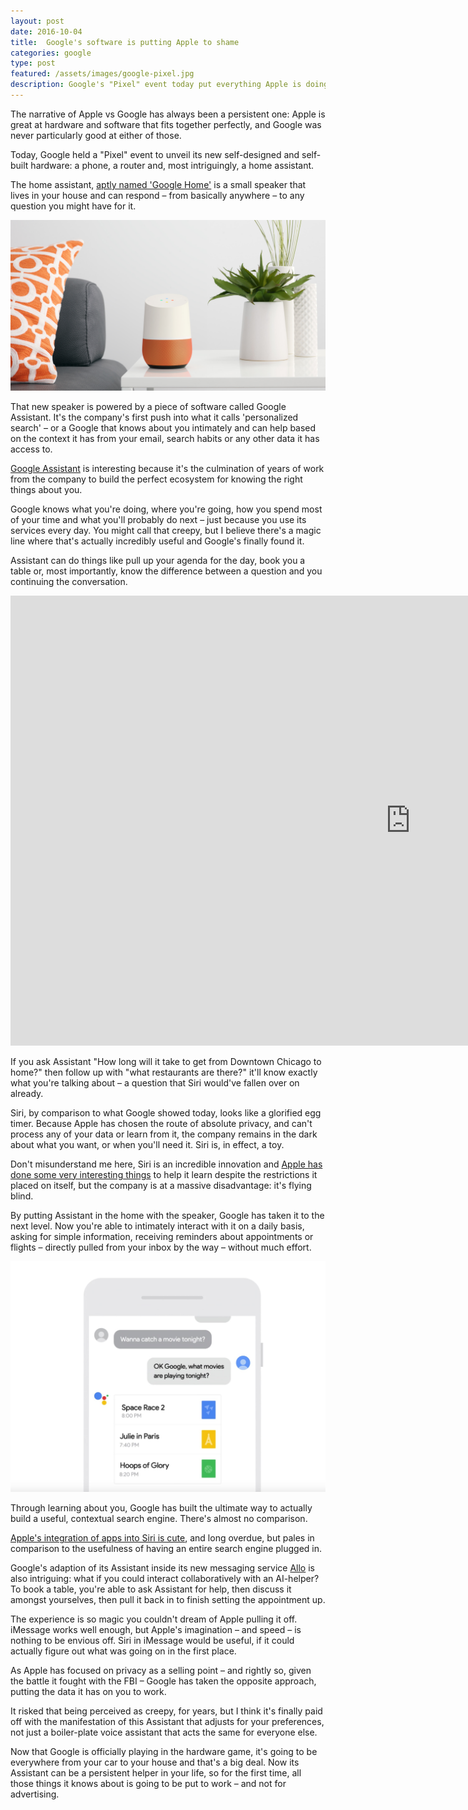 ```yaml
---
layout: post
date: 2016-10-04
title:  Google's software is putting Apple to shame
categories: google
type: post
featured: /assets/images/google-pixel.jpg
description: Google's "Pixel" event today put everything Apple is doing in the software department to shame, but what's not clear is if the search engine can actually pull it off.
---
```


The narrative of Apple vs Google has always been a persistent one: Apple is great at hardware and software that fits together perfectly, and Google was never particularly good at either of those.

Today, Google held a "Pixel" event to unveil its new self-designed and self-built hardware: a phone, a router and, most intriguingly, a home assistant.

The home assistant, [aptly named 'Google Home'](https://madeby.google.com/home/) is a small speaker that lives in your house and can respond – from basically anywhere – to any question you might have for it.

<img src="/assets/images/posts/ghome.jpg">

That new speaker is powered by a piece of software called Google Assistant. It's the company's first push into what it calls 'personalized search' – or a Google that knows about you intimately and can help based on the context it has from your email, search habits or any other data it has access to.

[Google Assistant](http://assistant.google.com/) is interesting because it's the culmination of years of work from the company to build the perfect ecosystem for knowing the right things about you.

Google knows what you're doing, where you're going, how you spend most of your time and what you'll probably do next – just because you use its services every day. You might call that creepy, but I believe there's a magic line where that's actually incredibly useful and Google's finally found it.

Assistant can do things like pull up your agenda for the day, book you a table or, most importantly, know the difference between a question and you continuing the conversation.

<div class="videoWrapper">
<iframe width="1280" height="720" src="https://www.youtube.com/embed/FPfQMVf4vwQ" frameborder="0" allowfullscreen></iframe>
</div>

If you ask Assistant "How long will it take to get from Downtown Chicago to home?" then follow up with "what restaurants are there?" it'll know exactly what you're talking about – a question that Siri would've fallen over on already.

Siri, by comparison to what Google showed today, looks like a glorified egg timer. Because Apple has chosen the route of absolute privacy, and can't process any of your data or learn from it, the company remains in the dark about what you want, or when you'll need it. Siri is, in effect, a toy.

Don't misunderstand me here, Siri is an incredible innovation and [Apple has done some very interesting things](https://www.wired.com/2016/06/apples-differential-privacy-collecting-data/) to help it learn despite the restrictions it placed on itself, but the company is at a massive disadvantage: it's flying blind.

By putting Assistant in the home with the speaker, Google has taken it to the next level. Now you're able to intimately interact with it on a daily basis, asking for simple information, receiving reminders about appointments or flights – directly pulled from your inbox by the way – without much effort.

<img src="/assets/images/posts/assist.jpg">

Through learning about you, Google has built the ultimate way to actually build a useful, contextual search engine. There's almost no comparison.

[Apple's integration of apps into Siri is cute](https://techcrunch.com/2016/09/01/apple-shows-off-the-first-siri-powered-apps-arriving-in-ios-10/), and long overdue, but pales in comparison to the usefulness of having an entire search engine plugged in.

Google's adaption of its Assistant inside its new messaging service [Allo](http://allo.google.com) is also intriguing: what if you could interact collaboratively with an AI-helper? To book a table, you're able to ask Assistant for help, then discuss it amongst yourselves, then pull it back in to finish setting the appointment up.

The experience is so magic you couldn't dream of Apple pulling it off. iMessage works well enough, but Apple's imagination – and speed – is nothing to be envious off. Siri in iMessage would be useful, if it could actually figure out what was going on in the first place.

As Apple has focused on privacy as a selling point – and rightly so, given the battle it fought with the FBI – Google has taken the opposite approach, putting the data it has on you to work.

It risked that being perceived as creepy, for years, but I think it's finally paid off with the manifestation of this Assistant that adjusts for your preferences, not just a boiler-plate voice assistant that acts the same for everyone else.

Now that Google is officially playing in the hardware game, it's going to be everywhere from your car to your house and that's a big deal. Now its Assistant can be a persistent helper in your life, so for the first time, all those things it knows about is going to be put to work – and not for advertising.